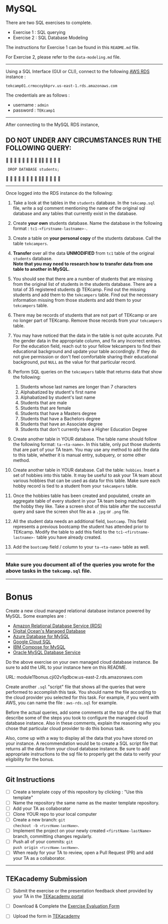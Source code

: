 <h1>MySQL</h1>

There are two SQL exercises to complete.

- Exercise 1 : SQL querying
- Exercise 2 : SQL Database Modeling

The instructions for Exercise 1 can be found in this <code>README.md</code> file.

For Exercise 2, please refer to the <code>data-modeling.md</code> file.

**************
Using a SQL Interface (GUI or CLI), connect to the following [AWS RDS](https://aws.amazon.com/rds/) instance : 

<code>tekcamp01.crmocoybkprv.us-east-1.rds.amazonaws.com</code>

The credentials are as follows : 

- username : <code>admin</code>
- password : <code>TEKcamp1</code>

************
After connecting to the MySQL RDS instance, <h2>DO NOT UNDER ANY CIRCUMSTANCES RUN THE FOLLOWING QUERY: </h2>

🔺 💢 💢 💢 💢 💢 💢 💢 💢💢 💢 💢 💢 🔺 

<code> DROP DATABASE students;</code>

🔺 💢 💢 💢 💢 💢 💢 💢 💢💢 💢 💢 💢 🔺 
*************

Once logged into the RDS instance do the following:
   
1. Take a look at the tables in the <code>students</code> database.  In the <code>tekcamp.sql</code> file, write a sql comment mentioning the name of the original sql database and any tables that currently exist in the database.
   
2. Create **your own** students database.  Name the database in the following format : <code>tc1-&lt;firstname-lastname&gt;-</code>.  
   
3. Create a table on **your personal copy** of the students database.  Call the table <code>tekcampers</code>.
   
4. **Transfer** over all the data **UNMODIFIED** from <code>tc1</code> table of the original <code>students</code> database.  
  **Note that you may need to research how to transfer data from one table to another in MySQL.**

4. You should see that there are a number of students that are missing from the original list of students in the students database.  There are a total of 35 registered students @ TEKcamp.  Find out the missing students and add them to the <code>tekcampers</code> table.  Find out the necessary information missing from those students and add them to your <code>tekcampers</code> table.
   
5. There may be records of students that are not part of TEKcamp or are no longer part of TEKcamp.  Remove those records from your <code>tekcampers</code> table.  
   
6. You may have noticed that the data in the table is not quite accurate.  Put the gender data in the appropriate column, and fix any incorrect entries.  For the education field, reach out to your fellow tekcampers to find their educational background and update your table accordingly.  If they do not give permission or don't feel comfortable sharing their educational background, put <code>NULL</code> as the value for that particular record.
   
7. Perform SQL queries on the <code>tekcampers</code> table that returns data that show the following:
   
   1. Students whose last names are longer than 7 characters
   2. Alphabatized by student's first name
   3. Alphabatized by student's last name
   4. Students that are male
   5. Students that are female
   6. Students that have a Masters degree
   7. Students that have a Bachelors degree
   8. Students that have an Associate degree
   9. Students that don't currently have a Higher Education Degree

8. Create another table in YOUR database.  The table name should follow the following format: <code>ta-&lt;ta-name&gt;</code>.  In this table, only put those students that are part of your TA team.  You may use any method to add the data to this table, whether it is manual entry, subquery, or some other method.

9.  Create another table in YOUR database.  Call the table:  <code>hobbies</code>.  Insert a set of hobbies into this table.  It may be useful to ask your TA team about various hobbies that can be used as data for this table.  Make sure each hobby record is tied to a student from your <code>tekcampers</code> table.
   
10. Once the hobbies table has been created and populated, create an aggregate table of every student in your TA team being matched with the hobby they like.  Take a screen shot of this table after the successful query and save the screen shot file as a <code>.jpg</code> or <code>.png</code> file.
     
11. All the student data needs an additional field, <code>bootcamp</code>.  This field represents a previous bootcamp the student has attended prior to TEKcamp.  Modify the table to add this field to the <code>tc1-&lt;firstname-lastname&gt;-</code> table you have already created.
   
12.  Add the <code>bootcamp</code> field / column to your <code>ta-&lt;ta-name&gt;</code> table as well.

*************

<h3>Make sure you document all of the queries you wrote for the above tasks in the <code>tekcamp.sql</code> file.  </h3>

*************

<h1> Bonus </h1>

Create a new cloud managed relational database instance powered by MySQL.  Some examples are : 

- [Amazon Relational Database Service (RDS)](https://aws.amazon.com/rds/)
- [Digital Ocean's Managed Database](https://www.digitalocean.com/products/managed-databases/)
- [Azure Database for MySQL](https://azure.microsoft.com/en-us/services/mysql/)
- [Google Cloud SQL](https://cloud.google.com/sql)
- [IBM Compose for MySQL](https://cloud.ibm.com/catalog/services/compose-for-mysql)
- [Oracle MySQL Database Service](https://www.oracle.com/mysql/#:~:text=Oracle%20MySQL%20Database%20Service%20is,supported%20by%20the%20MySQL%20team.)

Do the above exercise on your own managed cloud database instance.  Be sure to add the URL to your instance here on this README.

URL: module11bonus.cji02v1qdbcw.us-east-2.rds.amazonaws.com

Create another <code>.sql</code> "script" file that shows all the queries that were performed to accomplish this task.  You should name the file according to the cloud provider you selected for this task.  For example, if you went with AWS, you can name the file :  <code>aws-rds.sql</code> for example.  

Before the actual queries, add some comments at the top of the sql file that describe some of the steps you took to configure the managed cloud database instance.  Also in these comments, explain the reasoning why you chose that particular cloud provider to do this bonus task.

Also, come up with a way to display all the data that you have stored on your instance.  A recommendation would be to create a SQL script file that returns all the data from your cloud database instance.  Be sure to add appropriate instructions to the sql file to properly get the data to verify your eligibility for the bonus.

********************************
## Git Instructions
- [ ] Create a template copy of this repository by clicking : "Use this template"
- [ ] Name the repository the same name as the master template repository.  
- [ ] Add your TA as collaborator
- [ ] Clone YOUR repo to your local computer
- [ ] Create a new branch: <code>git checkout -b `<firstName-lastName>`</code>.
- [ ] Implement the project on your newly created `<firstName-lastName>` branch, committing changes regularly.
- [ ] Push all of your commits: <code>git push origin `<firstName-lastName>`</code>.
- [ ] When ready for your TA to review, open a Pull Request (PR) and add your TA as a collaborator.

**************************************************
## TEKacademy Submission

- [ ] Submit the exercise or the presentation feedback sheet provided by your TA in the [TEKacademy portal](https://bit.ly/TEKacademy)
  
- [ ] Download & Complete the [Exercise Evaluation Form](https://bit.ly/TEKacademy)
  
- [ ] Upload the form in [TEKacademy](https://bit.ly/TEKacademy)